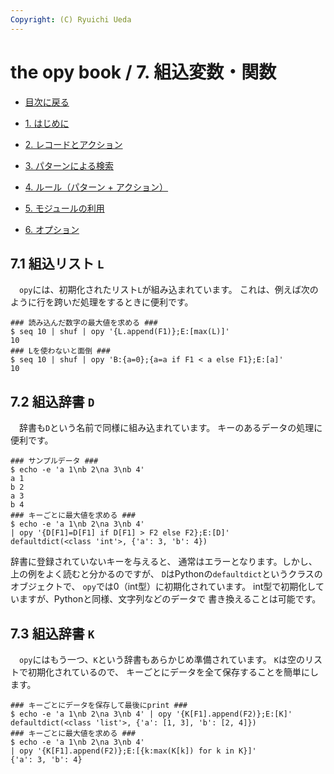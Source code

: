 ```yaml
---
Copyright: (C) Ryuichi Ueda
---
```


# the opy book / 7. 組込変数・関数


* [目次に戻る](/?page=opy_book)

* [1. はじめに](/?page=opy_intro)
* [2. レコードとアクション](/?page=opy_action)
* [3. パターンによる検索](/?page=opy_pattern)
* [4. ルール（パターン + アクション）](/?page=opy_rule)
* [5. モジュールの利用](/?page=opy_module)
* [6. オプション](/?page=opy_options)


## 7.1 組込リスト `L`

　`opy`には、初期化されたリスト`L`が組み込まれています。
これは、例えば次のように行を跨いだ処理をするときに便利です。

```
### 読み込んだ数字の最大値を求める ###
$ seq 10 | shuf | opy '{L.append(F1)};E:[max(L)]'
10
### Lを使わないと面倒 ###
$ seq 10 | shuf | opy 'B:{a=0};{a=a if F1 < a else F1};E:[a]'
10
```

## 7.2 組込辞書 `D`

　辞書も`D`という名前で同様に組み込まれています。
キーのあるデータの処理に便利です。

```
### サンプルデータ ###
$ echo -e 'a 1\nb 2\na 3\nb 4'
a 1
b 2
a 3
b 4
### キーごとに最大値を求める ###
$ echo -e 'a 1\nb 2\na 3\nb 4' 
| opy '{D[F1]=D[F1] if D[F1] > F2 else F2};E:[D]'
defaultdict(<class 'int'>, {'a': 3, 'b': 4})
```

辞書に登録されていないキーを与えると、
通常はエラーとなります。しかし、上の例をよく読むと分かるのですが、
`D`はPythonの`defaultdict`というクラスのオブジェクトで、
`opy`では0（int型）に初期化されています。
int型で初期化していますが、Pythonと同様、文字列などのデータで
書き換えることは可能です。


## 7.3 組込辞書 `K`

　`opy`にはもう一つ、`K`という辞書もあらかじめ準備されています。
`K`は空のリストで初期化されているので、
キーごとにデータを全て保存することを簡単にします。

```
### キーごとにデータを保存して最後にprint ###
$ echo -e 'a 1\nb 2\na 3\nb 4' | opy '{K[F1].append(F2)};E:[K]'
defaultdict(<class 'list'>, {'a': [1, 3], 'b': [2, 4]})
### キーごとに最大値を求める ###
$ echo -e 'a 1\nb 2\na 3\nb 4' 
| opy '{K[F1].append(F2)};E:[{k:max(K[k]) for k in K}]'
{'a': 3, 'b': 4}
```

